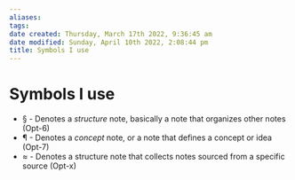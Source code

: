 ```yaml
---
aliases: 
tags: 
date created: Thursday, March 17th 2022, 9:36:45 am
date modified: Sunday, April 10th 2022, 2:08:44 pm
title: Symbols I use
---
```


# Symbols I use

- § - Denotes a _structure_ note, basically a note that organizes other notes (Opt-6)
- ¶ - Denotes a _concept_ note, or a note that defines a concept or idea (Opt-7)
- ≈ - Denotes a structure note that collects notes sourced from a specific source (Opt-x)
